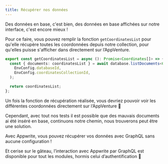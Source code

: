 ```yaml
---
title: Récupérer nos données
---
```


<Hero
    title="Récupérons nos données !"
    image="/assets/workshop/database/get.jpg"
    description="Nous avons réussi à insérer de nouvelle données dans cette grande forêt qu’est la base de donnée, maintenant, il ne nous reste plus qu’a les récolter pour pouvoir les afficher !"
/>

Des données en base, c'est bien, des données en base affichées sur notre interface, c'est encore mieux !

Pour ce faire, vous pouvez remplir la fonction `getCoordinatesList` pour qu'elle récupère toutes les coordonnées depuis notre collection, pour qu'elles puisse s'afficher dans directement sur l’AppVenture.

<Solution>

```ts
export const getCoordinatesList = async (): Promise<Coordinates[]> => {
  const { documents: coordinatesList } = await database.listDocuments<Coordinates>(
    EnvConfig.databaseId,
    EnvConfig.coordinatesCollectionId,
  );

  return coordinatesList;
};
```

</Solution>

Un fois la fonction de récupération réalisée, vous devriez pouvoir voir les différentes coordonnées directement sur l‘AppVenture 🎉

Cependant, avec tout nos tests il est possible que des mauvais documents ai été inséré en base, continuons notre chemin, nous trouverons peut être une solution.

<InfoBonus title="GraphQL">

Avec Appwrite, vous pouvez récupérer vos données avec GraphQL sans aucune configuration !

Et cerise sur le gâteau, l’interaction avec Appwrite par GraphQL est disponible pour tout les modules, hormis celui d’authentification 🤩

</InfoBonus>
